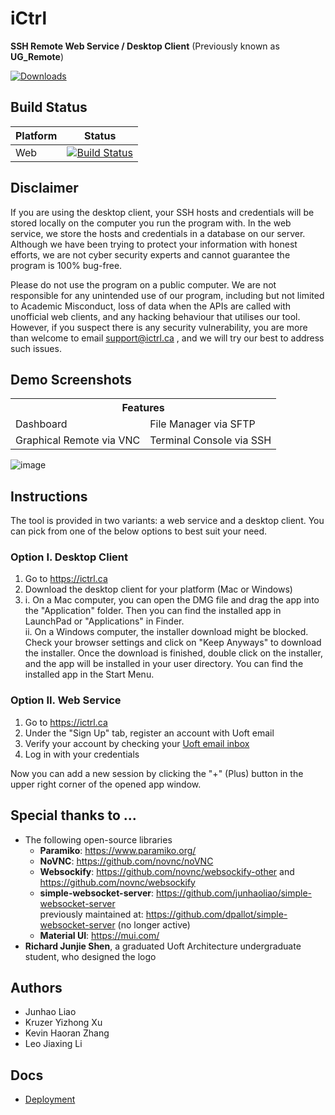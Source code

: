 # iCtrl

**SSH Remote Web Service / Desktop Client** (Previously known as **UG_Remote**)


 <a href="#">
    <img src="https://img.shields.io/github/downloads/junhaoliao/iCtrl/total" alt="Downloads">
  </a>

## Build Status
| Platform | Status |
| --- | --- |
| Web | [![Build Status](https://jenkins.junhao.ca/buildStatus/icon?job=iCtrl)](https://jenkins.junhao.ca/job/iCtrl/) |

## Disclaimer
If you are using the desktop client, your SSH hosts and credentials will be stored locally on the computer you run the program with. 
In the web service, we store the hosts and credentials in a database on our server. 
Although we have been trying to protect your information with honest efforts, we are not cyber security experts and cannot guarantee the program is 100% bug-free. 

Please do not use the program on a public computer. 
We are not responsible for any unintended use of our program, including but not limited to Academic Misconduct, loss of data when the APIs are called with unofficial web clients, and any hacking behaviour that utilises our tool. However, if you suspect there is any security vulnerability, you are more than welcome to email support@ictrl.ca , and we will try our best to address such issues. 

## Demo Screenshots
<table>
  <tr>
    <th colspan="2">Features</th>
  </tr>
  <tr>
    <td>Dashboard</td>
    <td>File Manager via SFTP</td>
  </tr>
  <tr>
    <td>Graphical Remote via VNC</td>
    <td>Terminal Console via SSH</td>
  </tr>
</table>

![image](https://user-images.githubusercontent.com/43196707/201545822-0782c64d-fbac-4286-9af8-1cd5af3c30a5.png)

## Instructions
The tool is provided in two variants: a web service and a desktop client. You can pick from one of the below options to best suit your need.

### Option I. Desktop Client
1. Go to https://ictrl.ca
2. Download the desktop client for your platform (Mac or Windows)
3. i. On a Mac computer, you can open the DMG file and drag the app into the "Application" folder. Then you can find the installed app in LaunchPad or "Applications" in Finder. \
   ii. On a Windows computer, the installer download might be blocked. Check your browser settings and click on "Keep Anyways" to download the installer. Once the download is finished, double click on the installer, and the app will be installed in your user directory. You can find the installed app in the Start Menu. 

### Option II. Web Service
1. Go to https://ictrl.ca
2. Under the "Sign Up" tab, register an account with Uoft email
3. Verify your account by checking your [Uoft email inbox](https://mail.utoronto.ca)
4. Log in with your credentials

Now you can add a new session by clicking the "+" (Plus) button in the upper right corner of the opened app window. 

## Special thanks to ...
- The following open-source libraries
   - **Paramiko**: https://www.paramiko.org/
   - **NoVNC**: https://github.com/novnc/noVNC
   - **Websockify**: https://github.com/novnc/websockify-other and https://github.com/novnc/websockify
   - **simple-websocket-server**: https://github.com/junhaoliao/simple-websocket-server \
     previously maintained at: https://github.com/dpallot/simple-websocket-server (no longer active)
   - **Material UI**: https://mui.com/
- **Richard Junjie Shen**, a graduated Uoft Architecture undergraduate student, who designed the logo

## Authors
- Junhao Liao
- Kruzer Yizhong Xu
- Kevin Haoran Zhang
- Leo Jiaxing Li

## Docs
 - [Deployment](https://github.com/junhaoliao/iCtrl/blob/main/docs/deployment.md)
